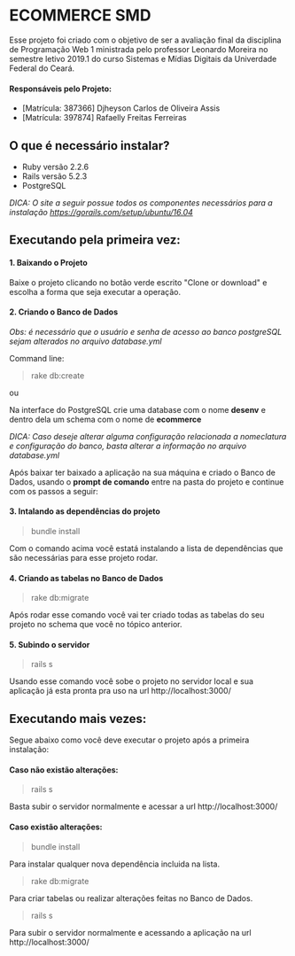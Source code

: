 # ECOMMERCE SMD

Esse projeto foi criado com o objetivo de ser a avaliação final da disciplina de Programação Web 1 ministrada pelo professor Leonardo Moreira no semestre letivo 2019.1 do curso Sistemas e Mídias Digitais da Univerdade Federal do Ceará. 


#### Responsáveis pelo Projeto:

  - [Matrícula: 387366] Djheyson Carlos de Oliveira Assis
  - [Matrícula: 397874] Rafaelly Freitas Ferreiras


## O que é necessário instalar?

  - Ruby versão 2.2.6
  - Rails versão 5.2.3
  - PostgreSQL
  
  
*DICA: O site a seguir possue todos os componentes necessários para a instalação https://gorails.com/setup/ubuntu/16.04*
  
## Executando pela primeira vez:

#### 1. Baixando o Projeto

Baixe o projeto clicando no botão verde escrito "Clone or download" e escolha a forma que seja executar a operação.

#### 2. Criando o Banco de Dados

*Obs: é necessário que o usuário e senha de acesso ao banco postgreSQL sejam alterados no arquivo database.yml*

Command line:

> rake db:create

ou

Na interface do PostgreSQL crie uma database com o nome **desenv** e dentro dela um schema com o nome de **ecommerce**

*DICA: Caso deseje alterar alguma configuração relacionada a nomeclatura e configuração do banco, basta alterar a informação no arquivo database.yml*

Após baixar ter baixado a aplicação na sua máquina e criado o Banco de Dados, usando o **prompt de comando** entre na pasta do projeto e continue com os passos a seguir:

#### 3. Intalando as dependências do projeto

> bundle install
   
Com o comando acima você estatá instalando a lista de dependências que são necessárias para esse projeto rodar.


#### 4. Criando as tabelas no Banco de Dados

> rake db:migrate

Após rodar esse comando você vai ter criado todas as tabelas do seu projeto no schema que você no tópico anterior.

#### 5. Subindo o servidor

> rails s 

Usando esse comando você sobe o projeto no servidor local e sua aplicação já esta pronta pra uso na url http://localhost:3000/

## Executando mais vezes:

Segue abaixo como você deve executar o projeto após a primeira instalação:

#### Caso não existão alterações:

> rails s 

Basta subir o servidor normalmente e acessar a url http://localhost:3000/

#### Caso existão alterações:

> bundle install
   
Para instalar qualquer nova dependência incluida na lista.

> rake db:migrate

Para criar tabelas ou realizar alterações feitas no Banco de Dados.

> rails s 

Para subir o servidor normalmente e acessando a aplicação na url http://localhost:3000/

